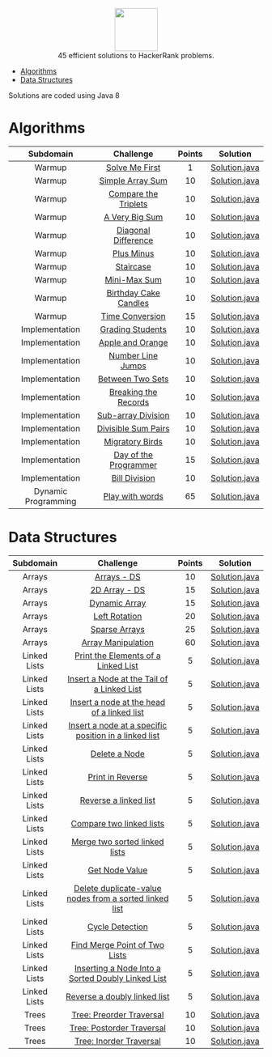 <p align="center">
    <a href="https://www.hackerrank.com/alexsilvadoprado">
        <img height=85 src="https://d3keuzeb2crhkn.cloudfront.net/hackerrank/assets/styleguide/logo_wordmark-f5c5eb61ab0a154c3ed9eda24d0b9e31.svg">
    </a>
    <br>45 efficient solutions to HackerRank problems.
</p>

* [Algorithms](#algorithms)
* [Data Structures](#data-structures)

Solutions are coded using Java 8

# Algorithms

|        Subdomain        |                                                              Challenge                                                              | Points |                                                                                  Solution                                                                                 |
|:-----------------------:|:-----------------------------------------------------------------------------------------------------------------------------------:|:------:|:-------------------------------------------------------------------------------------------------------------------------------------------------------------------------:|
|         Warmup         | [Solve Me First](https://www.hackerrank.com/challenges/solve-me-first)                                                         |   1   | [Solution.java](https://github.com/alexsilvadoprado/HackerRank/blob/master/Algorithms/Warmup/Solve%20Me%20First/Solution.java)                          |
|         Warmup         | [Simple Array Sum](https://www.hackerrank.com/challenges/simple-array-sum)                                                             |   10   | [Solution.java](https://github.com/alexsilvadoprado/HackerRank/blob/master/Algorithms/Warmup/Simple%20Array%20Sum/Solution.java)                                    |
|         Warmup         | [Compare the Triplets](https://www.hackerrank.com/challenges/compare-the-triplets)            |   10   | [Solution.java](https://github.com/alexsilvadoprado/HackerRank/blob/master/Algorithms/Warmup/Compare%20the%20Triplets/Solution.java)      |
|         Warmup         | [A Very Big Sum](https://www.hackerrank.com/challenges/a-very-big-sum)                                                                  |   10   | [Solution.java](https://github.com/alexsilvadoprado/HackerRank/blob/master/Algorithms/Warmup/A%20Very%20Big%20Sum/Solution.java)                                         |
|         Warmup         | [Diagonal Difference](https://www.hackerrank.com/challenges/diagonal-difference)                                                     |   10   | [Solution.java](https://github.com/alexsilvadoprado/HackerRank/blob/master/Algorithms/Warmup/Diagonal%20Difference/Solution.java)                        |
|         Warmup         | [Plus Minus](https://www.hackerrank.com/challenges/plus-minus)                                                     |   10   | [Solution.java](https://github.com/alexsilvadoprado/HackerRank/blob/master/Algorithms/Warmup/Plus%20Minus/Solution.java)                        |
|         Warmup         | [Staircase](https://www.hackerrank.com/challenges/staircase)                                   |   10   | [Solution.java](https://github.com/alexsilvadoprado/HackerRank/blob/master/Algorithms/Warmup/Staircase/Solution.java)             |
|         Warmup         | [Mini-Max Sum](https://www.hackerrank.com/challenges/mini-max-sum)                                                     |   10   | [Solution.java](https://github.com/alexsilvadoprado/HackerRank/blob/master/Algorithms/Warmup/Mini-Max%20Sum/Solution.java)                       |
|         Warmup         | [Birthday Cake Candles](https://www.hackerrank.com/challenges/birthday-cake-candles)                                                           |   10   | [Solution.java](https://github.com/alexsilvadoprado/HackerRank/blob/master/Algorithms/Warmup/Birthday%20Cake%20Candles/Solution.java)                            |
|         Warmup         | [Time Conversion](https://www.hackerrank.com/challenges/time-conversion)                                                              |   15   | [Solution.java](https://github.com/alexsilvadoprado/HackerRank/blob/master/Algorithms/Warmup/Time%20Conversion/Solution.java)                                    |
|         Implementation         | [Grading Students](https://www.hackerrank.com/challenges/grading)                                                              |   10   | [Solution.java](https://github.com/alexsilvadoprado/HackerRank/blob/master/Algorithms/Implementation/Grading%20Students/Solution.java)                                    |
|         Implementation         | [Apple and Orange](https://www.hackerrank.com/challenges/apple-and-orange)                                                              |   10   | [Solution.java](https://github.com/alexsilvadoprado/HackerRank/blob/master/Algorithms/Implementation/Apple%20and%20Orange/Solution.java)                                    |
|         Implementation         | [Number Line Jumps](https://www.hackerrank.com/challenges/kangaroo)                                                              |   10   | [Solution.java](https://github.com/alexsilvadoprado/HackerRank/blob/master/Algorithms/Implementation/Number%20Line%20Jumps/Solution.java)                                    |
|         Implementation         | [Between Two Sets](https://www.hackerrank.com/challenges/between-two-sets)                                                              |   10   | [Solution.java](https://github.com/alexsilvadoprado/HackerRank/blob/master/Algorithms/Implementation/Between%20Two%20Sets/Solution.java)                                    |
|         Implementation         | [Breaking the Records](https://www.hackerrank.com/challenges/breaking-best-and-worst-records)                                                              |   10   | [Solution.java](https://github.com/alexsilvadoprado/HackerRank/blob/master/Algorithms/Implementation/Breaking%20the%20Records/Solution.java)                                    |
|         Implementation         | [Sub-array Division](https://www.hackerrank.com/challenges/the-birthday-bar)                                                              |   10   | [Solution.java](https://github.com/alexsilvadoprado/HackerRank/blob/master/Algorithms/Implementation/Sub-array%20Division/Solution.java)                                    |
|         Implementation         | [Divisible Sum Pairs](https://www.hackerrank.com/challenges/divisible-sum-pairs)                                                              |   10   | [Solution.java](https://github.com/alexsilvadoprado/HackerRank/blob/master/Algorithms/Implementation/Divisible%20Sum%20Pairs/Solution.java)                                    |
|         Implementation         | [Migratory Birds](https://www.hackerrank.com/challenges/migratory-birds)                                                              |   10   | [Solution.java](https://github.com/alexsilvadoprado/HackerRank/blob/master/Algorithms/Implementation/Migratory%20Birds/Solution.java)                                    |
|         Implementation         | [Day of the Programmer](https://www.hackerrank.com/challenges/day-of-the-programmer)                                                              |   15   | [Solution.java](https://github.com/alexsilvadoprado/HackerRank/blob/master/Algorithms/Implementation/Day%20of%20the%20Programmer/Solution.java)                                    |
|         Implementation         | [Bill Division](https://www.hackerrank.com/challenges/bon-appetit)                                                              |   10   | [Solution.java](https://github.com/alexsilvadoprado/HackerRank/blob/master/Algorithms/Implementation/Bill%20Division/Solution.java)                                    |
|         Dynamic Programming         | [Play with words](https://www.hackerrank.com/challenges/strplay)                                                |   65   | [Solution.java](https://github.com/alexsilvadoprado/HackerRank/blob/master/Algorithms/Dynamic%20Programming/Play%20with%20words/Solution.java)                     |


# Data Structures

|    Subdomain    |                                                                        Challenge                                                                       | Points |                                                                                                  Solution                                                                                                  |
|:---------------:|:------------------------------------------------------------------------------------------------------------------------------------------------------:|:------:|:----------------------------------------------------------------------------------------------------------------------------------------------------------------------------------------------------------:|
|      Arrays     | [Arrays - DS](https://www.hackerrank.com/challenges/arrays-ds)                                                                                         |   10   | [Solution.java](https://github.com/alexsilvadoprado/HackerRank/blob/master/Data%20Structures/Arrays/Arrays%20-%20DS/Solution.java)                                                                   |
|      Arrays     | [2D Array - DS](https://www.hackerrank.com/challenges/2d-array)                                                                                        |   15   | [Solution.java](https://github.com/alexsilvadoprado/HackerRank/blob/master/Data%20Structures/Arrays/2D%20Array%20-%20DS/Solution.java)                                                               |
|      Arrays     | [Dynamic Array](https://www.hackerrank.com/challenges/dynamic-array)                                                                                   |   15   | [Solution.java](https://github.com/alexsilvadoprado/HackerRank/blob/master/Data%20Structures/Arrays/Dynamic%20Array/Solution.java)                                                                   |
|      Arrays     | [Left Rotation](https://www.hackerrank.com/challenges/array-left-rotation)                                                                             |   20   | [Solution.java](https://github.com/alexsilvadoprado/HackerRank/blob/master/Data%20Structures/Arrays/Left%20Rotation/Solution.java)                                                                   |
|      Arrays     | [Sparse Arrays](https://www.hackerrank.com/challenges/sparse-arrays)                                                                                   |   25   | [Solution.java](https://github.com/alexsilvadoprado/HackerRank/blob/master/Data%20Structures/Arrays/Sparse%20Arrays/Solution.java)                                                                   |
|      Arrays     | [Array Manipulation](https://www.hackerrank.com/challenges/crush)                                                                                   |   60   | [Solution.java](https://github.com/alexsilvadoprado/HackerRank/blob/master/Data%20Structures/Arrays/Array%20Manipulation/Solution.java)                                                                   |
|      Linked Lists     | [Print the Elements of a Linked List](https://www.hackerrank.com/challenges/print-the-elements-of-a-linked-list)                                                                                   |   5   | [Solution.java](https://github.com/alexsilvadoprado/HackerRank/blob/master/Data%20Structures/Linked%20Lists/Print%20the%20Elements%20of%20a%20Linked%20List/Solution.java)                                                                   |
|      Linked Lists     | [Insert a Node at the Tail of a Linked List](https://www.hackerrank.com/challenges/insert-a-node-at-the-tail-of-a-linked-list)                                                                                   |   5   | [Solution.java](https://github.com/alexsilvadoprado/HackerRank/blob/master/Data%20Structures/Linked%20Lists/Insert%20a%20Node%20at%20the%20Tail%20of%20a%20Linked%20List/Solution.java)                                                                   |
|      Linked Lists     | [Insert a node at the head of a linked list](https://www.hackerrank.com/challenges/insert-a-node-at-the-head-of-a-linked-list)                                                                                   |   5   | [Solution.java](https://github.com/alexsilvadoprado/HackerRank/blob/master/Data%20Structures/Linked%20Lists/Insert%20a%20node%20at%20the%20head%20of%20a%20linked%20list/Solution.java)                                                                   |
|      Linked Lists     | [Insert a node at a specific position in a linked list](https://www.hackerrank.com/challenges/insert-a-node-at-a-specific-position-in-a-linked-list)                                                                                   |   5   | [Solution.java](https://github.com/alexsilvadoprado/HackerRank/blob/master/Data%20Structures/Linked%20Lists/Insert%20a%20node%20at%20a%20specific%20position%20in%20a%20linked%20list/Solution.java)                                                                   |
|   Linked Lists   | [Delete a Node](https://www.hackerrank.com/challenges/delete-a-node-from-a-linked-list)                                                                |    5   | [Solution.java](https://github.com/alexsilvadoprado/HackerRank/blob/master/Data%20Structures/Linked%20Lists/Delete%20a%20Node/Solution.java)                                                         |
|   Linked Lists   | [Print in Reverse](https://www.hackerrank.com/challenges/print-the-elements-of-a-linked-list-in-reverse)                                               |    5   | [Solution.java](https://github.com/alexsilvadoprado/HackerRank/blob/master/Data%20Structures/Linked%20Lists/Print%20in%20Reverse/Solution.java)                                                      |
|   Linked Lists   | [Reverse a linked list](https://www.hackerrank.com/challenges/reverse-a-linked-list)                                                                   |    5   | [Solution.java](https://github.com/alexsilvadoprado/HackerRank/blob/master/Data%20Structures/Linked%20Lists/Reverse%20a%20linked%20list/Solution.java)                                               |
|   Linked Lists   | [Compare two linked lists](https://www.hackerrank.com/challenges/compare-two-linked-lists)                                                             |    5   | [Solution.java](https://github.com/alexsilvadoprado/HackerRank/blob/master/Data%20Structures/Linked%20Lists/Compare%20two%20linked%20lists/Solution.java)                                            |
|   Linked Lists   | [Merge two sorted linked lists](https://www.hackerrank.com/challenges/merge-two-sorted-linked-lists)                                                   |    5   | [Solution.java](https://github.com/alexsilvadoprado/HackerRank/blob/master/Data%20Structures/Linked%20Lists/Merge%20two%20sorted%20linked%20lists/Solution.java)                                     |
|   Linked Lists   | [Get Node Value](https://www.hackerrank.com/challenges/get-the-value-of-the-node-at-a-specific-position-from-the-tail)                                 |    5   | [Solution.java](https://github.com/alexsilvadoprado/HackerRank/blob/master/Data%20Structures/Linked%20Lists/Get%20Node%20Value/Solution.java)                                                        |
|   Linked Lists   | [Delete duplicate-value nodes from a sorted linked list](https://www.hackerrank.com/challenges/delete-duplicate-value-nodes-from-a-sorted-linked-list) |    5   | [Solution.java](https://github.com/alexsilvadoprado/HackerRank/blob/master/Data%20Structures/Linked%20Lists/Delete%20duplicate-value%20nodes%20from%20a%20sorted%20linked%20list/Solution.java)      |
|   Linked Lists   | [Cycle Detection](https://www.hackerrank.com/challenges/detect-whether-a-linked-list-contains-a-cycle)                                                 |    5   | [Solution.java](https://github.com/alexsilvadoprado/HackerRank/blob/master/Data%20Structures/Linked%20Lists/Cycle%20Detection/Solution.java)                                                         |
|   Linked Lists   | [Find Merge Point of Two Lists](https://www.hackerrank.com/challenges/find-the-merge-point-of-two-joined-linked-lists)                                 |    5   | [Solution.java](https://github.com/alexsilvadoprado/HackerRank/blob/master/Data%20Structures/Linked%20Lists/Find%20Merge%20Point%20of%20Two%20Lists/Solution.java)                                   |
|   Linked Lists   | [Inserting a Node Into a Sorted Doubly Linked List](https://www.hackerrank.com/challenges/insert-a-node-into-a-sorted-doubly-linked-list)              |    5   | [Solution.java](https://github.com/alexsilvadoprado/HackerRank/blob/master/Data%20Structures/Linked%20Lists/Inserting%20a%20Node%20Into%20a%20Sorted%20Doubly%20Linked%20List/Solution.java)         |
|   Linked Lists   | [Reverse a doubly linked list](https://www.hackerrank.com/challenges/reverse-a-doubly-linked-list)                                                     |    5   | [Solution.java](https://github.com/alexsilvadoprado/HackerRank/blob/master/Data%20Structures/Linked%20Lists/Reverse%20a%20doubly%20linked%20list/Solution.java)                                      |
|      Trees      | [Tree: Preorder Traversal](https://www.hackerrank.com/challenges/tree-preorder-traversal)                                                              |   10   | [Solution.java](https://github.com/alexsilvadoprado/HackerRank/blob/master/Data%20Structures/Trees/Tree%20-%20Preorder%20Traversal/Solution.java)                                                    |
|      Trees      | [Tree: Postorder Traversal](https://www.hackerrank.com/challenges/tree-postorder-traversal)                                                            |   10   | [Solution.java](https://github.com/alexsilvadoprado/HackerRank/blob/master/Data%20Structures/Trees/Tree%20-%20Postorder%20Traversal/Solution.java)                                                   |
|      Trees      | [Tree: Inorder Traversal](https://www.hackerrank.com/challenges/tree-inorder-traversal)                                                                |   10   | [Solution.java](https://github.com/alexsilvadoprado/HackerRank/blob/master/Data%20Structures/Trees/Tree%20-%20Inorder%20Traversal/Solution.java)                                                     |